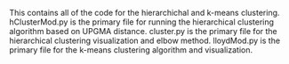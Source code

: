This contains all of the code for the hierarchichal and k-means clustering. 
hClusterMod.py is the primary file for running the hierarchical clustering algorithm based on UPGMA distance.
cluster.py is the primary file for the hierarchical clustering visualization and elbow method. 
lloydMod.py is the primary file for the k-means clustering algorithm and visualization.
